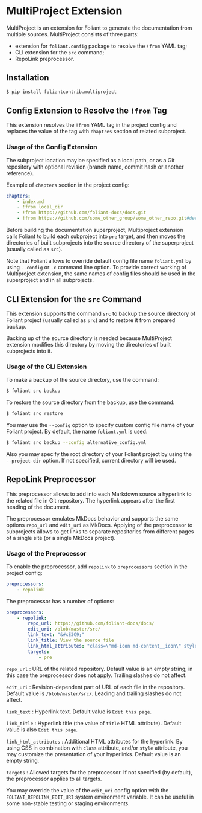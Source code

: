 # MultiProject Extension

MultiProject is an extension for Foliant to generate the documentation from multiple sources. MultiProject consists of three parts:

* extension for `foliant.config` package to resolve the `!from` YAML tag;
* CLI extension for the `src` command;
* RepoLink preprocessor.

## Installation

```bash
$ pip install foliantcontrib.multiproject
```

## Config Extension to Resolve the `!from` Tag

This extension resolves the `!from` YAML tag in the project config and replaces the value of the tag with `chaptres` section of related subproject.

### Usage of the Config Extension

The subproject location may be specified as a local path, or as a Git repository with optional revision (branch name, commit hash or another reference).

Example of `chapters` section in the project config:

```yaml
chapters:
    - index.md
    - !from local_dir
    - !from https://github.com/foliant-docs/docs.git
    - !from https://github.com/some_other_group/some_other_repo.git#develop
```

Before building the documentation superproject, Multiproject extension calls Foliant to build each subproject into `pre` target, and then moves the directories of built subprojects into the source directory of the superproject (usually called as `src`).

Note that Foliant allows to override default config file name `foliant.yml` by using `--config` or `-c` command line option. To provide correct working of Multiproject extension, the same names of config files should be used in the superproject and in all subprojects.

## CLI Extension for the `src` Command

This extension supports the command `src` to backup the source directory of Foliant project (usually called as `src`) and to restore it from prepared backup.

Backing up of the source directory is needed because MultiProject extension modifies this directory by moving the directories of built subprojects into it.

### Usage of the CLI Extension

To make a backup of the source directory, use the command:

```bash
$ foliant src backup
```

To restore the source directory from the backup, use the command:

```bash
$ foliant src restore
```

You may use the `--config` option to specify custom config file name of your Foliant project. By default, the name `foliant.yml` is used:

```bash
$ foliant src backup --config alternative_config.yml
```

Also you may specify the root directory of your Foliant project by using the `--project-dir` option. If not specified, current directory will be used.

## RepoLink Preprocessor

This preprocessor allows to add into each Markdown source a hyperlink to the related file in Git repository. The hyperlink appears after the first heading of the document.

The preprocessor emulates MkDocs behavior and supports the same options `repo_url` and `edit_uri` as MkDocs. Applying of the preprocessor to subprojects allows to get links to separate repositories from different pages of a single site (or a single MkDocs project).

### Usage of the Preprocessor

To enable the preprocessor, add `repolink` to `preprocessors` section in the project config:

```yaml
preprocessors:
    - repolink
```

The preprocessor has a number of options:

```yaml
preprocessors:
    - repolink:
        repo_url: https://github.com/foliant-docs/docs/
        edit_uri: /blob/master/src/
        link_text: "&#xE3C9;"
        link_title: View the source file
        link_html_attributes: "class=\"md-icon md-content__icon\" style=\"margin: -7.5rem 0\""
        targets:
            - pre
```

`repo_url`
:   URL of the related repository. Default value is an empty string; in this case the preprocessor does not apply. Trailing slashes do not affect.

`edit_uri`
:   Revision-dependent part of URL of each file in the repository. Default value is `/blob/master/src/`. Leading and trailing slashes do not affect.

`link_text`
:   Hyperlink text. Default value is `Edit this page`.

`link_title`
:   Hyperlink title (the value of `title` HTML attribute). Default value is also `Edit this page`.

`link_html_attributes`
:   Additional HTML attributes for the hyperlink. By using CSS in combination with `class` attribute, and/or `style` attribute, you may customize the presentation of your hyperlinks. Default value is an empty string.

`targets`
:   Allowed targets for the preprocessor. If not specified (by default), the preprocessor applies to all targets.

You may override the value of the `edit_uri` config option with the `FOLIANT_REPOLINK_EDIT_URI` system environment variable. It can be useful in some non-stable testing or staging environments.
